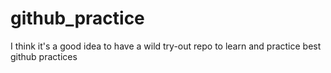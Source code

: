 # github_practice
I think it's a good idea to have a wild try-out repo to learn and practice best github practices
